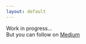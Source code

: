 ```yaml
---
layout: default
---
```


Work in progress... <br/>
But you can follow on [Medium](https://yagiz.kucukkambak@medium.com)